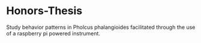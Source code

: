 # Honors-Thesis
Study behavior patterns in Pholcus phalangioides facilitated through the use of a raspberry pi powered instrument.
